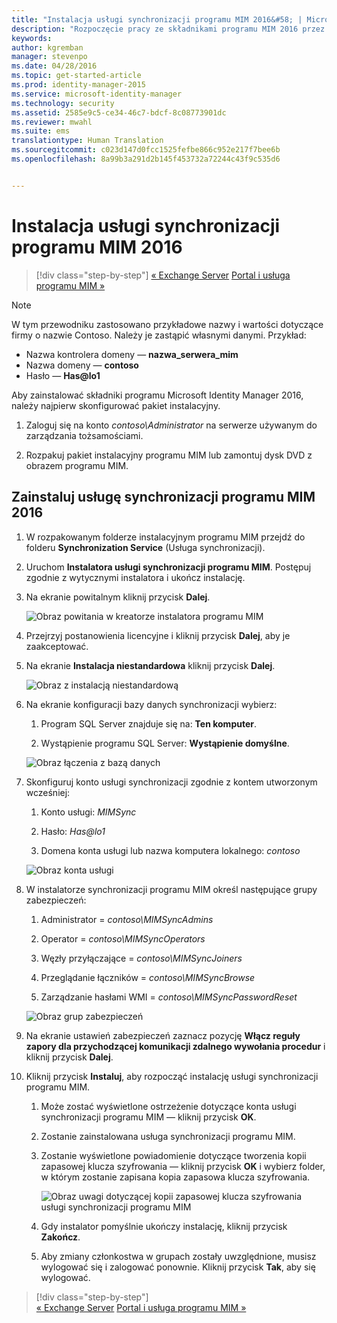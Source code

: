 ```yaml
---
title: "Instalacja usługi synchronizacji programu MIM 2016&#58; | Microsoft Identity Manager"
description: "Rozpoczęcie pracy ze składnikami programu MIM 2016 przez instalację i konfigurację usługi synchronizacji."
keywords: 
author: kgremban
manager: stevenpo
ms.date: 04/28/2016
ms.topic: get-started-article
ms.prod: identity-manager-2015
ms.service: microsoft-identity-manager
ms.technology: security
ms.assetid: 2585e9c5-ce34-46c7-bdcf-8c08773901dc
ms.reviewer: mwahl
ms.suite: ems
translationtype: Human Translation
ms.sourcegitcommit: c023d147d0fcc1525fefbe866c952e217f7bee6b
ms.openlocfilehash: 8a99b3a291d2b145f453732a72244c43f9c535d6


---
```


# Instalacja usługi synchronizacji programu MIM 2016

>[!div class="step-by-step"]
[« Exchange Server](prepare-server-exchange.md)
[Portal i usługa programu MIM »](install-mim-service-portal.md)

> [!NOTE]
> W tym przewodniku zastosowano przykładowe nazwy i wartości dotyczące firmy o nazwie Contoso. Należy je zastąpić własnymi danymi. Przykład:
> - Nazwa kontrolera domeny — **nazwa_serwera_mim**
> - Nazwa domeny — **contoso**
> - Hasło — **Has@lo1**

Aby zainstalować składniki programu Microsoft Identity Manager 2016, należy najpierw skonfigurować pakiet instalacyjny.

1. Zaloguj się na konto *contoso\Administrator* na serwerze używanym do zarządzania tożsamościami.

2. Rozpakuj pakiet instalacyjny programu MIM lub zamontuj dysk DVD z obrazem programu MIM.

## Zainstaluj usługę synchronizacji programu MIM 2016

1. W rozpakowanym folderze instalacyjnym programu MIM przejdź do folderu **Synchronization Service** (Usługa synchronizacji).

2. Uruchom **Instalatora usługi synchronizacji programu MIM**. Postępuj zgodnie z wytycznymi instalatora i ukończ instalację.

3. Na ekranie powitalnym kliknij przycisk **Dalej**.

    ![Obraz powitania w kreatorze instalatora programu MIM](media/MIM-Install1.png)

4. Przejrzyj postanowienia licencyjne i kliknij przycisk **Dalej**, aby je zaakceptować.

5. Na ekranie **Instalacja niestandardowa** kliknij przycisk **Dalej**.

    ![Obraz z instalacją niestandardową](media/MIM-Install2.png)

6.  Na ekranie konfiguracji bazy danych synchronizacji wybierz:

    1.  Program SQL Server znajduje się na: **Ten komputer**.

    2.  Wystąpienie programu SQL Server: **Wystąpienie domyślne**.

    ![Obraz łączenia z bazą danych](media/MIM-Install3.png)

7.  Skonfiguruj konto usługi synchronizacji zgodnie z kontem utworzonym wcześniej:

    1.  Konto usługi: *MIMSync*

    2.  Hasło: *Has@lo1*

    3.  Domena konta usługi lub nazwa komputera lokalnego: *contoso*

    ![Obraz konta usługi](media/MIM-Install4.png)

8.  W instalatorze synchronizacji programu MIM określ następujące grupy zabezpieczeń:

    1. Administrator = *contoso\MIMSyncAdmins*

    2. Operator = *contoso\MIMSyncOperators*

    3. Węzły przyłączające = *contoso\MIMSyncJoiners*

    4. Przeglądanie łączników = *contoso\MIMSyncBrowse*

    5. Zarządzanie hasłami WMI = *contoso\MIMSyncPasswordReset*

    ![Obraz grup zabezpieczeń](media/MIM-Install5.png)

9. Na ekranie ustawień zabezpieczeń zaznacz pozycję **Włącz reguły zapory dla przychodzącej komunikacji zdalnego wywołania procedur** i kliknij przycisk **Dalej**.

10. Kliknij przycisk **Instaluj**, aby rozpocząć instalację usługi synchronizacji programu MIM.

    1. Może zostać wyświetlone ostrzeżenie dotyczące konta usługi synchronizacji programu MIM — kliknij przycisk **OK**.

    2. Zostanie zainstalowana usługa synchronizacji programu MIM.

    3. Zostanie wyświetlone powiadomienie dotyczące tworzenia kopii zapasowej klucza szyfrowania — kliknij przycisk **OK** i wybierz folder, w którym zostanie zapisana kopia zapasowa klucza szyfrowania.

        ![Obraz uwagi dotyczącej kopii zapasowej klucza szyfrowania usługi synchronizacji programu MIM](media/MIM-Install7.png)

    4. Gdy instalator pomyślnie ukończy instalację, kliknij przycisk **Zakończ**.

    5. Aby zmiany członkostwa w grupach zostały uwzględnione, musisz wylogować się i zalogować ponownie. Kliknij przycisk **Tak**, aby się wylogować.

>[!div class="step-by-step"]  
[« Exchange Server](prepare-server-exchange.md)
[Portal i usługa programu MIM »](install-mim-service-portal.md)



<!--HONumber=Jun16_HO4-->


